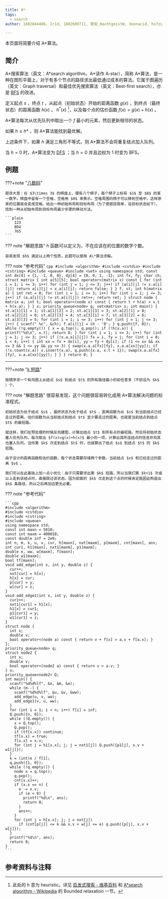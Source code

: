 ```yaml
---
title: A*
tags:
  - search
author: 1602844486, Ir1d, 1602680711, 夜轮_NachtgeistW, Xeonacid, hsfzLZH1

---
```


本页面将简要介绍 A\*算法。

## 简介

A\*搜索算法（英文：A\*search algorithm，A\*读作 A-star），简称 A\*算法，是一种在图形平面上，对于有多个节点的路径求出最低通过成本的算法。它属于图遍历（英文：Graph traversal）和最佳优先搜索算法（英文：Best-first search），亦是 [BFS](./bfs.md) 的改进。

定义起点 $s$ ，终点 $t$ ，从起点（初始状态）开始的距离函数 $g(x)$ ，到终点（最终状态）的距离函数 $h(x)$ ， $h^{\ast}(x)$ [^note1]，以及每个点的估价函数 $f(x)=g(x)+h(x)$ 。

A\*算法每次从优先队列中取出一个 $f$ 最小的元素，然后更新相邻的状态。

如果 $h\leq h*$ ，则 A\*算法能找到最优解。

上述条件下，如果 $h$ 满足三角形不等式，则 A\*算法不会将重复结点加入队列。

当 $h=0$ 时，A\*算法变为 [DFS](./dfs.md) ；当 $h=0$ 并且边权为 $1$ 时变为 BFS。

## 例题

???+note "[八数码](https://www.luogu.com.cn/problem/P1379)" 

    题目大意：在 $3\times 3$ 的棋盘上，摆有八个棋子，每个棋子上标有 $1$ 至 $8$ 的某一数字。棋盘中留有一个空格，空格用 $0$ 来表示。空格周围的棋子可以移到空格中，这样原来的位置就会变成空格。给出一种初始布局和目标布局（为了使题目简单，设目标状态如下），找到一种从初始布局到目标布局最少步骤的移动方法。

    ```plain
        123
        804
        765
    ```

??? note "解题思路"
     $h$ 函数可以定义为，不在应该在的位置的数字个数。
    
    容易发现 $h$ 满足以上两个性质，此题可以使用 A\*算法求解。

??? note "参考代码"
    ```cpp
    #include <algorithm>
    #include <cstdio>
    #include <cstring>
    #include <queue>
    #include <set>
    using namespace std;
    const int dx[4] = {1, -1, 0, 0}, dy[4] = {0, 0, 1, -1};
    int fx, fy;
    char ch;
    struct matrix {
      int a[5][5];
      bool operator<(matrix x) const {
        for (int i = 1; i <= 3; i++)
          for (int j = 1; j <= 3; j++)
            if (a[i][j] != x.a[i][j]) return a[i][j] < x.a[i][j];
        return false;
      }
    } f, st;
    int h(matrix a) {
      int ret = 0;
      for (int i = 1; i <= 3; i++)
        for (int j = 1; j <= 3; j++)
          if (a.a[i][j] != st.a[i][j]) ret++;
      return ret;
    }
    struct node {
      matrix a;
      int t;
      bool operator<(node x) const { return t + h(a) > x.t + h(x.a); }
    } x;
    priority_queue<node> q;
    set<matrix> s;
    int main() {
      st.a[1][1] = 1;
      st.a[1][2] = 2;
      st.a[1][3] = 3;
      st.a[2][1] = 8;
      st.a[2][2] = 0;
      st.a[2][3] = 4;
      st.a[3][1] = 7;
      st.a[3][2] = 6;
      st.a[3][3] = 5;
      for (int i = 1; i <= 3; i++)
        for (int j = 1; j <= 3; j++) {
          scanf(" %c", &ch);
          f.a[i][j] = ch - '0';
        }
      q.push({f, 0});
      while (!q.empty()) {
        x = q.top();
        q.pop();
        if (!h(x.a)) {
          printf("%d\n", x.t);
          return 0;
        }
        for (int i = 1; i <= 3; i++)
          for (int j = 1; j <= 3; j++)
            if (!x.a.a[i][j]) fx = i, fy = j;
        for (int i = 0; i < 4; i++) {
          int xx = fx + dx[i], yy = fy + dy[i];
          if (1 <= xx && xx <= 3 && 1 <= yy && yy <= 3) {
            swap(x.a.a[fx][fy], x.a.a[xx][yy]);
            if (!s.count(x.a)) s.insert(x.a), q.push({x.a, x.t + 1});
            swap(x.a.a[fx][fy], x.a.a[xx][yy]);
          }
        }
      }
      return 0;
    }
    ```

* * *

???+note "[k 短路](https://www.luogu.com.cn/problem/P2483)" 

    按顺序求一个有向图上从结点 $s$ 到结点 $t$ 的所有路径最小的前任意多（不妨设为 $k$ ）个。

??? note "解题思路"
    很容易发现，这个问题很容易转化成用 A\*算法解决问题的标准程式。
    
    初始状态为处于结点 $s$ ，最终状态为处于结点 $t$ ，距离函数为从 $s$ 到当前结点已经走过的距离，估价函数为从当前结点到结点 $t$ 至少要走过的距离，也就是当前结点到结点 $t$ 的最短路。
    
    就这样，我们在预处理的时候反向建图，计算出结点 $t$ 到所有点的最短路，然后将初始状态塞入优先队列，每次取出 $f(x)=g(x)+h(x)$ 最小的一项，计算出其所连结点的信息并将其也塞入队列。当你第 $k$ 次走到结点 $t$ 时，也就算出了结点 $s$ 到结点 $t$ 的 $k$ 短路。
    
    由于设计的距离函数和估价函数，每个状态需要存储两个参数，当前结点 $x$ 和已经走过的距离 $v$ 。
    
    我们可以在此基础上加一点小优化：由于只需要求出第 $k$ 短路，所以当我们第 $k+1$ 次或以上走到该结点时，直接跳过该状态。因为前面的 $k$ 次走到这个点的时候肯定能因此构造出 $k$ 条路径，所以之后再加边更无必要。

??? note "参考代码"

    ```cpp
    #include <algorithm>
    #include <cstdio>
    #include <cstring>
    #include <queue>
    using namespace std;
    const int maxn = 5010;
    const int maxm = 400010;
    const double inf = 2e9;
    int n, m, k, u, v, cur, h[maxn], nxt[maxm], p[maxm], cnt[maxn], ans;
    int cur1, h1[maxn], nxt1[maxm], p1[maxm];
    double e, ww, w[maxm], f[maxn];
    double w1[maxm];
    bool tf[maxn];
    void add_edge(int x, int y, double z) {
      cur++;
      nxt[cur] = h[x];
      h[x] = cur;
      p[cur] = y;
      w[cur] = z;
    }
    void add_edge1(int x, int y, double z) {
      cur1++;
      nxt1[cur1] = h1[x];
      h1[x] = cur1;
      p1[cur1] = y;
      w1[cur1] = z;
    }
    struct node {
      int x;
      double v;
      bool operator<(node a) const { return v + f[x] > a.v + f[a.x]; }
    };
    priority_queue<node> q;
    struct node2 {
      int x;
      double v;
      bool operator<(node2 a) const { return v > a.v; }
    } x;
    priority_queue<node2> Q;
    int main() {
      scanf("%d%d%lf", &n, &m, &e);
      while (m--) {
        scanf("%d%d%lf", &u, &v, &ww);
        add_edge(u, v, ww);
        add_edge1(v, u, ww);
      }
      for (int i = 1; i < n; i++) f[i] = inf;
      Q.push({n, 0});
      while (!Q.empty()) {
        x = Q.top();
        Q.pop();
        if (tf[x.x]) continue;
        tf[x.x] = true;
        f[x.x] = x.v;
        for (int j = h1[x.x]; j; j = nxt1[j]) Q.push({p1[j], x.v + w1[j]});
      }
      k = (int)e / f[1];
      q.push({1, 0});
      while (!q.empty()) {
        node x = q.top();
        q.pop();
        cnt[x.x]++;
        if (x.x == n) {
          e -= x.v;
          if (e < 0) {
            printf("%d\n", ans);
            return 0;
          }
          ans++;
        }
        for (int j = h[x.x]; j; j = nxt[j])
          if (cnt[p[j]] <= k && x.v + w[j] <= e) q.push({p[j], x.v + w[j]});
      }
      printf("%d\n", ans);
      return 0;
    }
    ```

## 参考资料与注释

[^note1]: 此处的 h 意为 heuristic。详见 [启发式搜索 - 维基百科](https://zh.wikipedia.org/wiki/%E5%90%AF%E5%8F%91%E5%BC%8F%E6%90%9C%E7%B4%A2) 和 [A\*search algorithm - Wikipedia](https://en.wikipedia.org/wiki/A*_search_algorithm#Bounded_relaxation) 的 Bounded relaxation 一节。
